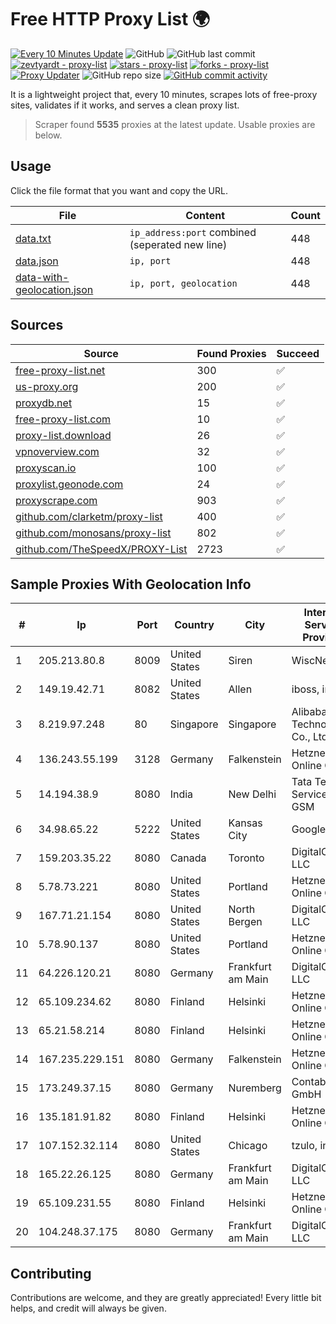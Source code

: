 
# Free HTTP Proxy List 🌍

[![Every 10 Minutes Update](https://github.com/mertguvencli/http-proxy-list/actions/workflows/main.yml/badge.svg?branch=main)](https://github.com/mertguvencli/http-proxy-list/actions/workflows/main.yml)
![GitHub](https://img.shields.io/github/license/mertguvencli/http-proxy-list)
![GitHub last commit](https://img.shields.io/github/last-commit/mertguvencli/http-proxy-list)
[![zevtyardt - proxy-list](https://img.shields.io/static/v1?label=zevtyardt&message=proxy-list&color=blue&logo=github)](https://github.com/zevtyardt/proxy-list "Go to GitHub repo")
[![stars - proxy-list](https://img.shields.io/github/stars/zevtyardt/proxy-list?style=social)](https://github.com/zevtyardt/proxy-list)
[![forks - proxy-list](https://img.shields.io/github/forks/zevtyardt/proxy-list?style=social)](https://github.com/zevtyardt/proxy-list)
[![Proxy Updater](https://github.com/zevtyardt/proxy-list/workflows/Proxy%20Updater/badge.svg)](https://github.com/zevtyardt/proxy-list/actions?query=workflow:"Proxy+Updater")
![GitHub repo size](https://img.shields.io/github/repo-size/zevtyardt/proxy-list)
[![GitHub commit activity](https://img.shields.io/github/commit-activity/m/zevtyardt/proxy-list?logo=commits)](https://github.com/zevtyardt/proxy-list/commits/main)

It is a lightweight project that, every 10 minutes, scrapes lots of free-proxy sites, validates if it works, and serves a clean proxy list.

> Scraper found **5535** proxies at the latest update. Usable proxies are below.

## Usage

Click the file format that you want and copy the URL.

|File|Content|Count|
|----|-------|-----|
|[data.txt](https://raw.githubusercontent.com/mertguvencli/http-proxy-list/main/proxy-list/data.txt)|`ip_address:port` combined (seperated new line)|448|
|[data.json](https://raw.githubusercontent.com/mertguvencli/http-proxy-list/main/proxy-list/data.json)|`ip, port`|448|
|[data-with-geolocation.json](https://raw.githubusercontent.com/mertguvencli/http-proxy-list/main/proxy-list/data-with-geolocation.json)|`ip, port, geolocation`|448|

## Sources

|Source|Found Proxies|Succeed|
|------|-------------|-------|
|[free-proxy-list.net](https://free-proxy-list.net)|300|✅|
|[us-proxy.org](https://www.us-proxy.org)|200|✅|
|[proxydb.net](http://proxydb.net)|15|✅|
|[free-proxy-list.com](https://free-proxy-list.com/?page=&port=&type%5B%5D=http&type%5B%5D=https&up_time=0&search=Search)|10|✅|
|[proxy-list.download](https://www.proxy-list.download/HTTP)|26|✅|
|[vpnoverview.com](https://vpnoverview.com/privacy/anonymous-browsing/free-proxy-servers)|32|✅|
|[proxyscan.io](https://www.proxyscan.io)|100|✅|
|[proxylist.geonode.com](https://proxylist.geonode.com/api/proxy-list?limit=300&page=1&sort_by=lastChecked&sort_type=desc&protocols=http,https)|24|✅|
|[proxyscrape.com](https://api.proxyscrape.com/v2/?request=displayproxies&protocol=http&timeout=10000&country=all&ssl=all&anonymity=all)|903|✅|
|[github.com/clarketm/proxy-list](https://raw.githubusercontent.com/clarketm/proxy-list/master/proxy-list-raw.txt)|400|✅|
|[github.com/monosans/proxy-list](https://raw.githubusercontent.com/monosans/proxy-list/main/proxies/http.txt)|802|✅|
|[github.com/TheSpeedX/PROXY-List](https://raw.githubusercontent.com/TheSpeedX/PROXY-List/master/http.txt)|2723|✅|


## Sample Proxies With Geolocation Info

|#|Ip|Port|Country|City|Internet Service Provider|
|-|--|----|-------|----|-------------------------|
|1|205.213.80.8|8009|United States|Siren|WiscNet|
|2|149.19.42.71|8082|United States|Allen|iboss, inc|
|3|8.219.97.248|80|Singapore|Singapore|Alibaba (US) Technology Co., Ltd.|
|4|136.243.55.199|3128|Germany|Falkenstein|Hetzner Online GmbH|
|5|14.194.38.9|8080|India|New Delhi|Tata Tele Services GSM|
|6|34.98.65.22|5222|United States|Kansas City|Google LLC|
|7|159.203.35.22|8080|Canada|Toronto|DigitalOcean, LLC|
|8|5.78.73.221|8080|United States|Portland|Hetzner Online GmbH|
|9|167.71.21.154|8080|United States|North Bergen|DigitalOcean, LLC|
|10|5.78.90.137|8080|United States|Portland|Hetzner Online GmbH|
|11|64.226.120.21|8080|Germany|Frankfurt am Main|DigitalOcean, LLC|
|12|65.109.234.62|8080|Finland|Helsinki|Hetzner Online GmbH|
|13|65.21.58.214|8080|Finland|Helsinki|Hetzner Online GmbH|
|14|167.235.229.151|8080|Germany|Falkenstein|Hetzner Online GmbH|
|15|173.249.37.15|8080|Germany|Nuremberg|Contabo GmbH|
|16|135.181.91.82|8080|Finland|Helsinki|Hetzner Online GmbH|
|17|107.152.32.114|8080|United States|Chicago|tzulo, inc.|
|18|165.22.26.125|8080|Germany|Frankfurt am Main|DigitalOcean, LLC|
|19|65.109.231.55|8080|Finland|Helsinki|Hetzner Online GmbH|
|20|104.248.37.175|8080|Germany|Frankfurt am Main|DigitalOcean, LLC|



## Contributing

Contributions are welcome, and they are greatly appreciated! Every
little bit helps, and credit will always be given.

